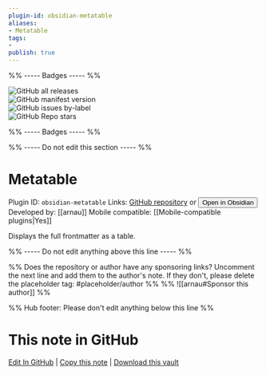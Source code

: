 ```yaml
---
plugin-id: obsidian-metatable
aliases:
- Metatable
tags: 
- 
publish: true
---
```


%% ----- Badges ----- %%

![GitHub all releases](https://img.shields.io/github/downloads/arnau/obsidian-metatable/total?color=573E7A&logo=github&style=for-the-badge)   
![GitHub manifest version](https://img.shields.io/github/manifest-json/v/arnau/obsidian-metatable?color=573E7A&logo=github&style=for-the-badge)   
![GitHub issues by-label](https://img.shields.io/github/issues/arnau/obsidian-metatable/help%20wanted?color=573E7A&logo=github&style=for-the-badge)   
![GitHub Repo stars](https://img.shields.io/github/stars/arnau/obsidian-metatable?color=573E7A&logo=github&style=for-the-badge)

%% ----- Badges ----- %%

%% ----- Do not edit this section ----- %%

# Metatable

Plugin ID: `obsidian-metatable`
Links: [GitHub repository](https://github.com/arnau/obsidian-metatable) or [<button id=HH>Open in Obsidian</button>](obsidian://show-plugin?id=obsidian-metatable)
Developed by: [[arnau]]
Mobile compatible: [[Mobile-compatible plugins|Yes]]

Displays the full frontmatter as a table.

%% ----- Do not edit anything above this line ----- %% 

%% Does the repository or author have any sponsoring links? Uncomment the next line and add them to the author's note. If they don't, please delete the placeholder tag: #placeholder/author %%
%% ![[arnau#Sponsor this author]] %%

%% Hub footer: Please don't edit anything below this line %%

# This note in GitHub

<span class="git-footer">[Edit In GitHub](https://github.dev/obsidian-community/obsidian-hub/blob/main/02%20-%20Community%20Expansions/02.05%20All%20Community%20Expansions/Plugins/obsidian-metatable.md "git-hub-edit-note") | [Copy this note](https://raw.githubusercontent.com/obsidian-community/obsidian-hub/main/02%20-%20Community%20Expansions/02.05%20All%20Community%20Expansions/Plugins/obsidian-metatable.md "git-hub-copy-note") | [Download this vault](https://github.com/obsidian-community/obsidian-hub/archive/refs/heads/main.zip "git-hub-download-vault") </span>
